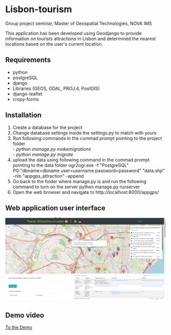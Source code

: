 # Lisbon-tourism
Group project seminar, Master of Geospatial Technologies, NOVA IMS

This application has been developed using Geodjango to provide information on tourists attractions in Lisbon and determined the nearest locations based on the user's current location.

## Requirements 
   - python 
   - postgreSQL 
   - django 
   - Libraries (GEOS, GDAL, PROJ.4, PostGIS) 
   - django-leaflet 
   - crspy-forms

## Installation

1. Create a database for the project
2. Change database settings inside the settings.py to match with yours
3. Run following commands in the commad prompt pointing to the project folder\
         - *python manage.py makemigrations*\
         - *python manage.py migrate*
4. upload the data using following command in the commad prompt pointing to the data folder ogr2ogr.exe -f "PostgreSQL" PG:"dbname=dbname user=username password=password" "data.shp" -nln "appgps_attraction" -append
5. Go back to the folder where manage.py is and run the following command to turn on the server python manage.py runserver
6. Open the web browser and navigate to http://localhost:8000/appgps/

## Web application user interface

<p align="center">
   <img src="image.png" >
 </p>
 
## Demo video 
[To the Demo](https://youtu.be/9IMfvX4TdFg)



